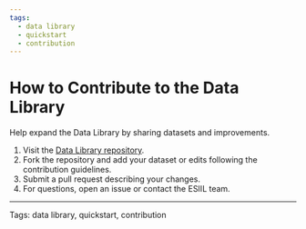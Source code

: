 ```yaml
---
tags:
  - data library
  - quickstart
  - contribution
---
```


# How to Contribute to the Data Library

Help expand the Data Library by sharing datasets and improvements.

1. Visit the [Data Library repository](https://github.com/CU-ESIIL/data-library).
2. Fork the repository and add your dataset or edits following the contribution guidelines.
3. Submit a pull request describing your changes.
4. For questions, open an issue or contact the ESIIL team.

---

<div class="tagline">
  Tags: data library, quickstart, contribution
</div>
